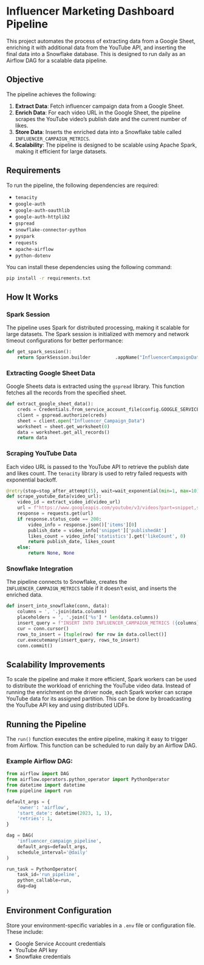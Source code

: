 
# Influencer Marketing Dashboard Pipeline

This project automates the process of extracting data from a Google Sheet, enriching it with additional data from the YouTube API, and inserting the final data into a Snowflake database. This is designed to run daily as an Airflow DAG for a scalable data pipeline.

## Objective

The pipeline achieves the following:

1. **Extract Data**: Fetch influencer campaign data from a Google Sheet.
2. **Enrich Data**: For each video URL in the Google Sheet, the pipeline scrapes the YouTube video’s publish date and the current number of likes.
3. **Store Data**: Inserts the enriched data into a Snowflake table called `INFLUENCER_CAMPAIGN_METRICS`.
4. **Scalability**: The pipeline is designed to be scalable using Apache Spark, making it efficient for large datasets.

## Requirements

To run the pipeline, the following dependencies are required:

- `tenacity`
- `google-auth`
- `google-auth-oauthlib`
- `google-auth-httplib2`
- `gspread`
- `snowflake-connector-python`
- `pyspark`
- `requests`
- `apache-airflow`
- `python-dotenv`

You can install these dependencies using the following command:

```bash
pip install -r requirements.txt
```

## How It Works

### Spark Session

The pipeline uses Spark for distributed processing, making it scalable for large datasets. The Spark session is initialized with memory and network timeout configurations for better performance:

```python
def get_spark_session():
    return SparkSession.builder         .appName("InfluencerCampaignData")         .config("spark.executor.memory", "4g")         .config("spark.driver.memory", "2g")         .config("spark.network.timeout", "600s")         .getOrCreate()
```

### Extracting Google Sheet Data

Google Sheets data is extracted using the `gspread` library. This function fetches all the records from the specified sheet.

```python
def extract_google_sheet_data():
    creds = Credentials.from_service_account_file(config.GOOGLE_SERVICE_ACCOUNT_KEY_PATH)
    client = gspread.authorize(creds)
    sheet = client.open("Influencer_Campaign_Data")
    worksheet = sheet.get_worksheet(0)
    data = worksheet.get_all_records()
    return data
```

### Scraping YouTube Data

Each video URL is passed to the YouTube API to retrieve the publish date and likes count. The `tenacity` library is used to retry failed requests with exponential backoff.

```python
@retry(stop=stop_after_attempt(5), wait=wait_exponential(min=1, max=10))
def scrape_youtube_data(video_url):
    video_id = extract_video_id(video_url)
    url = f"https://www.googleapis.com/youtube/v3/videos?part=snippet,statistics&id={video_id}&key={config.YOUTUBE_API_KEY}"
    response = requests.get(url)
    if response.status_code == 200:
        video_info = response.json()['items'][0]
        publish_date = video_info['snippet']['publishedAt']
        likes_count = video_info['statistics'].get('likeCount', 0)
        return publish_date, likes_count
    else:
        return None, None
```

### Snowflake Integration

The pipeline connects to Snowflake, creates the `INFLUENCER_CAMPAIGN_METRICS` table if it doesn’t exist, and inserts the enriched data.

```python
def insert_into_snowflake(conn, data):
    columns = ', '.join(data.columns)
    placeholders = ', '.join(['%s'] * len(data.columns))
    insert_query = f"INSERT INTO INFLUENCER_CAMPAIGN_METRICS ({columns}) VALUES ({placeholders})"
    cur = conn.cursor()
    rows_to_insert = [tuple(row) for row in data.collect()]
    cur.executemany(insert_query, rows_to_insert)
    conn.commit()
```

## Scalability Improvements

To scale the pipeline and make it more efficient, Spark workers can be used to distribute the workload of enriching the YouTube video data. Instead of running the enrichment on the driver node, each Spark worker can scrape YouTube data for its assigned partition. This can be done by broadcasting the YouTube API key and using distributed UDFs.

## Running the Pipeline

The `run()` function executes the entire pipeline, making it easy to trigger from Airflow. This function can be scheduled to run daily by an Airflow DAG.

### Example Airflow DAG:

```python
from airflow import DAG
from airflow.operators.python_operator import PythonOperator
from datetime import datetime
from pipeline import run

default_args = {
    'owner': 'airflow',
    'start_date': datetime(2023, 1, 1),
    'retries': 1,
}

dag = DAG(
    'influencer_campaign_pipeline',
    default_args=default_args,
    schedule_interval='@daily'
)

run_task = PythonOperator(
    task_id='run_pipeline',
    python_callable=run,
    dag=dag
)
```

## Environment Configuration

Store your environment-specific variables in a `.env` file or configuration file. These include:
- Google Service Account credentials
- YouTube API key
- Snowflake credentials

